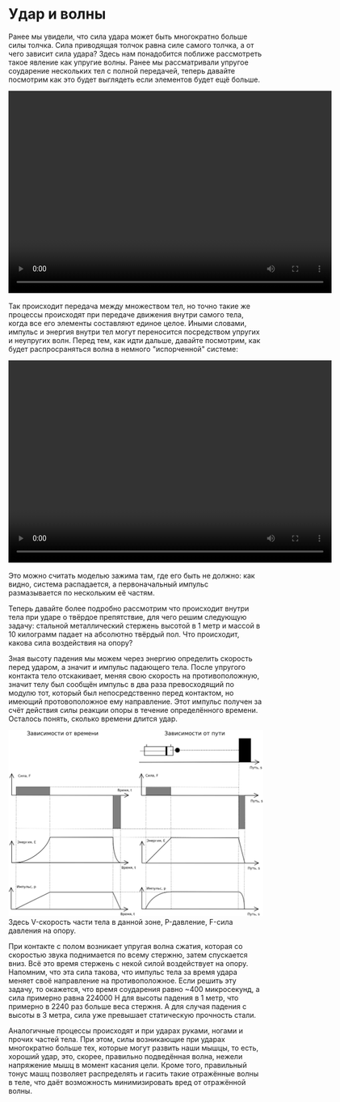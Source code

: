 # Удар и волны

Ранее мы увидели, что сила удара может быть многократно больше силы толчка. Сила приводящая толчок равна силе самого толчка, а от чего зависит сила удара? Здесь нам понадобится поближе рассмотреть такое явление как упругие волны. Ранее мы рассматривали упругое соударение нескольких тел с полной передачей, теперь давайте посмотрим как это будет выглядеть если элементов будет ещё больше.


<video width="640" height="400" controls>
	<source src="../data/good-wave.mp4" type="video/mp4">
	Ваш браузер не поддерживает видео html5 в формате mp4
</video> 

Так происходит передача между множеством тел, но точно такие же процессы происходят при передаче движения внутри самого тела, когда все его элементы составляют единое целое. Иными словами, импульс и энергия внутри тел могут переносится посредством упругих и неупругих волн. Перед тем, как идти дальше, давайте посмотрим, как будет распросраняться волна в немного "испорченной" системе:

<video width="640" height="400" controls>
	<source src="../data/bad-wave.mp4" type="video/mp4">
	Ваш браузер не поддерживает видео html5 в формате mp4
</video> 

Это можно считать моделью зажима там, где его быть не должно: как видно, система распадается, а первоначальный импульс размазывается по нескольким её частям.

Теперь давайте более подробно рассмотрим что происходит внутри тела при ударе о твёрдое препятствие, для чего решим следующую задачу: стальной металлический стержень высотой в 1 метр и массой в 10 килограмм падает на абсолютно твёрдый пол. Что происходит, какова сила воздействия на опору?

Зная высоту падения мы можем через энергию определить скорость перед ударом, а значит и импульс падающего тела. После упругого контакта тело отскакивает, меняя свою скорость на противоположную, значит телу был сообщён импульс в два раза превосходящий по модулю тот, который был непосредственно перед контактом, но имеющий протовоположное ему направление. Этот импульс получен за счёт действия силы реакции опоры в течение определённого времени. Осталось понять, сколько времени длится удар.

<img src="../data/EpF2.svg" alt="Kick wave" style="width:auto;">
Здесь V-скорость части тела в данной зоне, P-давление, F-сила давления на опору.

При контакте с полом возникает упругая волна сжатия, которая со скоростью звука поднимается по всему стержню, затем спускается вниз. Всё это время стержень с некой силой воздействует на опору. Напомним, что эта сила такова, что импульс тела за время удара меняет своё направление на противоположное.
Если решить эту задачу, то окажется, что время соударения равно ~400 микросекунд, а сила примерно равна 224000 Н для высоты падения в 1 метр, что примерно в 2240 раз больше веса стержня. А для случая падения с высоты в 3 метра, сила уже превышает статическую прочность стали. 

Аналогичные процессы происходят и при ударах руками, ногами и прочих частей тела. При этом, силы возникающие при ударах многократно больше тех, которые могут развить наши мышцы, то есть, хороший удар, это, скорее, правильно подведённая волна, нежели напряжение мышц в момент касания цели. Кроме того, правильный тонус машц позволяет распределять и гасить такие отражённые волны в теле, что даёт возможность минимизировать вред от отражённой волны.
